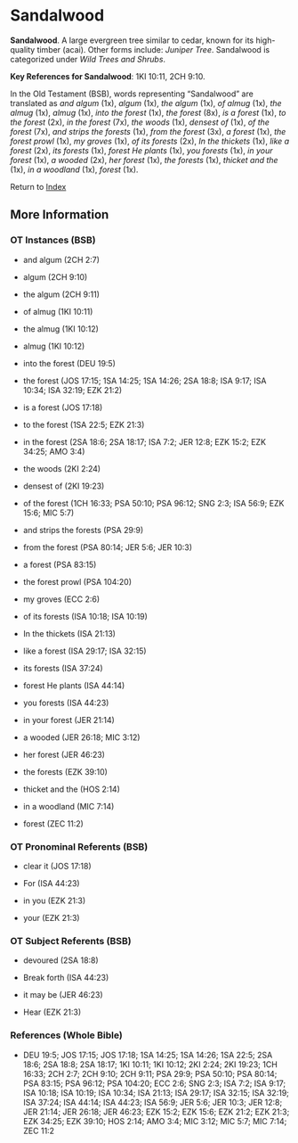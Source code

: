 # Sandalwood
**Sandalwood**. 
A large evergreen tree similar to cedar, known for its high-quality timber (acai). 
Other forms include: 
*Juniper Tree*. 
Sandalwood is categorized under _Wild Trees and Shrubs_. 


**Key References for Sandalwood**: 
1KI 10:11, 2CH 9:10. 


In the Old Testament (BSB), words representing “Sandalwood” are translated as 
*and algum* (1x), *algum* (1x), *the algum* (1x), *of almug* (1x), *the almug* (1x), *almug* (1x), *into the forest* (1x), *the forest* (8x), *is a forest* (1x), *to the forest* (2x), *in the forest* (7x), *the woods* (1x), *densest of* (1x), *of the forest* (7x), *and strips the forests* (1x), *from the forest* (3x), *a forest* (1x), *the forest prowl* (1x), *my groves* (1x), *of its forests* (2x), *In the thickets* (1x), *like a forest* (2x), *its forests* (1x), *forest He plants* (1x), *you forests* (1x), *in your forest* (1x), *a wooded* (2x), *her forest* (1x), *the forests* (1x), *thicket and the* (1x), *in a woodland* (1x), *forest* (1x). 




Return to [Index](00-Index.md)

## More Information

### OT Instances (BSB)

* and algum (2CH 2:7)

* algum (2CH 9:10)

* the algum (2CH 9:11)

* of almug (1KI 10:11)

* the almug (1KI 10:12)

* almug (1KI 10:12)

* into the forest (DEU 19:5)

* the forest (JOS 17:15; 1SA 14:25; 1SA 14:26; 2SA 18:8; ISA 9:17; ISA 10:34; ISA 32:19; EZK 21:2)

* is a forest (JOS 17:18)

* to the forest (1SA 22:5; EZK 21:3)

* in the forest (2SA 18:6; 2SA 18:17; ISA 7:2; JER 12:8; EZK 15:2; EZK 34:25; AMO 3:4)

* the woods (2KI 2:24)

* densest of (2KI 19:23)

* of the forest (1CH 16:33; PSA 50:10; PSA 96:12; SNG 2:3; ISA 56:9; EZK 15:6; MIC 5:7)

* and strips the forests (PSA 29:9)

* from the forest (PSA 80:14; JER 5:6; JER 10:3)

* a forest (PSA 83:15)

* the forest prowl (PSA 104:20)

* my groves (ECC 2:6)

* of its forests (ISA 10:18; ISA 10:19)

* In the thickets (ISA 21:13)

* like a forest (ISA 29:17; ISA 32:15)

* its forests (ISA 37:24)

* forest He plants (ISA 44:14)

* you forests (ISA 44:23)

* in your forest (JER 21:14)

* a wooded (JER 26:18; MIC 3:12)

* her forest (JER 46:23)

* the forests (EZK 39:10)

* thicket and the (HOS 2:14)

* in a woodland (MIC 7:14)

* forest (ZEC 11:2)



### OT Pronominal Referents (BSB)

* clear it (JOS 17:18)

* For (ISA 44:23)

* in you (EZK 21:3)

* your (EZK 21:3)



### OT Subject Referents (BSB)

* devoured (2SA 18:8)

* Break forth (ISA 44:23)

* it may be (JER 46:23)

* Hear (EZK 21:3)



### References (Whole Bible)

* DEU 19:5; JOS 17:15; JOS 17:18; 1SA 14:25; 1SA 14:26; 1SA 22:5; 2SA 18:6; 2SA 18:8; 2SA 18:17; 1KI 10:11; 1KI 10:12; 2KI 2:24; 2KI 19:23; 1CH 16:33; 2CH 2:7; 2CH 9:10; 2CH 9:11; PSA 29:9; PSA 50:10; PSA 80:14; PSA 83:15; PSA 96:12; PSA 104:20; ECC 2:6; SNG 2:3; ISA 7:2; ISA 9:17; ISA 10:18; ISA 10:19; ISA 10:34; ISA 21:13; ISA 29:17; ISA 32:15; ISA 32:19; ISA 37:24; ISA 44:14; ISA 44:23; ISA 56:9; JER 5:6; JER 10:3; JER 12:8; JER 21:14; JER 26:18; JER 46:23; EZK 15:2; EZK 15:6; EZK 21:2; EZK 21:3; EZK 34:25; EZK 39:10; HOS 2:14; AMO 3:4; MIC 3:12; MIC 5:7; MIC 7:14; ZEC 11:2



